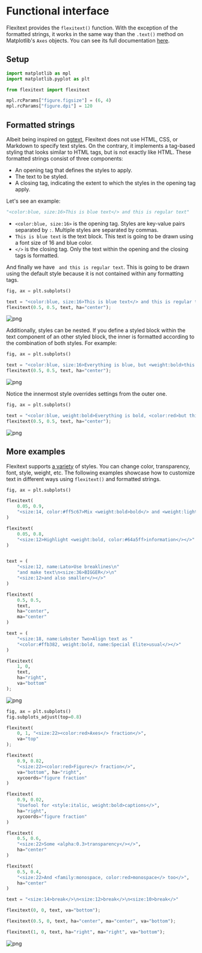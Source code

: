 # Functional interface

Flexitext provides the `flexitext()` function. With the exception of the formatted strings, it works in the same way than the `.text()` method on Matplotlib's `Axes` objects. You can see its full documentation [here](../../reference/flexitext).

## Setup


```python
import matplotlib as mpl
import matplotlib.pyplot as plt

from flexitext import flexitext

mpl.rcParams["figure.figsize"] = (6, 4)
mpl.rcParams["figure.dpi"] = 120
```

## Formatted strings

Albeit being inspired on [ggtext](https://wilkelab.org/ggtext/), Flexitext does not use HTML, CSS, or Markdown to specify text styles. On the contrary, it implements a tag-based styling that looks similar to HTML tags, but is not exactly like HTML. These formatted strings consist of three components:

* An opening tag that defines the styles to apply.
* The text to be styled.
* A closing tag, indicating the extent to which the styles in the opening tag apply.

Let's see an example:

```python
"<color:blue, size:16>This is blue text</> and this is regular text"
```

* <code>&lt;color:blue, size:16></code> is the opening tag. Styles are key-value pairs separated by `:`. Multiple styles are separated by commas.
* `This is blue text` is the text block. This text is going to be drawn using a font size of 16 and blue color.
* <code>&lt;/></code> is the closing tag. Only the text within the opening and the closing tags is formatted.

And finally we have ` and this is regular text`. This is going to be drawn using the default style because it is not contained within any formatting tags.


```python
fig, ax = plt.subplots()

text = "<color:blue, size:16>This is blue text</> and this is regular text"
flexitext(0.5, 0.5, text, ha="center");
```


    
![png](functional_files/functional_3_0.png)
    


Additionally, styles can be nested. If you define a styled block within the text component of an other styled block, the inner is formatted according to the combination of both styles. For example:


```python
fig, ax = plt.subplots()

text = "<color:blue, size:16>Everything is blue, but <weight:bold>this is also bold</></>"
flexitext(0.5, 0.5, text, ha="center");
```


    
![png](functional_files/functional_5_0.png)
    


Notice the innermost style overrides settings from the outer one.


```python
fig, ax = plt.subplots()

text = "<color:blue, weight:bold>Everything is bold, <color:red>but this is red</></>"
flexitext(0.5, 0.5, text, ha="center");
```


    
![png](functional_files/functional_7_0.png)
    


## More examples

Flexitext supports [a variety](https://tomicapretto.github.io/flexitext/#notes) of styles. You can change color, transparency, font, style, weight, etc. The following examples showcase how to customize text in different ways using `flexitext()` and formatted strings.


```python
fig, ax = plt.subplots()

flexitext(
    0.05, 0.9, 
    "<size:14, color:#ff5c67>Mix <weight:bold>bold</> and <weight:light>light</></>"
)

flexitext(
    0.05, 0.8, 
    "<size:12>Highlight <weight:bold, color:#64a5ff>information</></>"
)


text = (
    "<size:12, name:Lato>Use breaklines\n"
    "and make text\n<size:36>BIGGER</>\n"
    "<size:12>and also smaller</></>"
)

flexitext(
    0.5, 0.5, 
    text,
    ha="center",
    ma="center"
)

text = (
    "<size:18, name:Lobster Two>Align text as "
    "<color:#ffb382, weight:bold, name:Special Elite>usual</></>"
)

flexitext(
    1, 0, 
    text,
    ha="right",
    va="bottom"
);
```


    
![png](functional_files/functional_9_0.png)
    



```python
fig, ax = plt.subplots()
fig.subplots_adjust(top=0.8)

flexitext(
    0, 1, "<size:22><color:red>Axes</> fraction</>", 
    va="top"
);

flexitext(
    0.9, 0.82, 
    "<size:22><color:red>Figure</> fraction</>", 
    va="bottom", ha="right", 
    xycoords="figure fraction"
)

flexitext(
    0.9, 0.02, 
    "Usefool for <style:italic, weight:bold>captions</>", 
    ha="right", 
    xycoords="figure fraction"
)

flexitext(
    0.5, 0.6, 
    "<size:22>Some <alpha:0.3>transparency</></>",
    ha="center"
)

flexitext(
    0.5, 0.4, 
    "<size:22>And <family:monospace, color:red>monospace</> too</>",
    ha="center"
)

text = "<size:14>break</>\n<size:12>break</>\n<size:10>break</>"

flexitext(0, 0, text, va="bottom");

flexitext(0.5, 0, text, ha="center", ma="center", va="bottom");

flexitext(1, 0, text, ha="right", ma="right", va="bottom");
```


    
![png](functional_files/functional_10_0.png)
    


